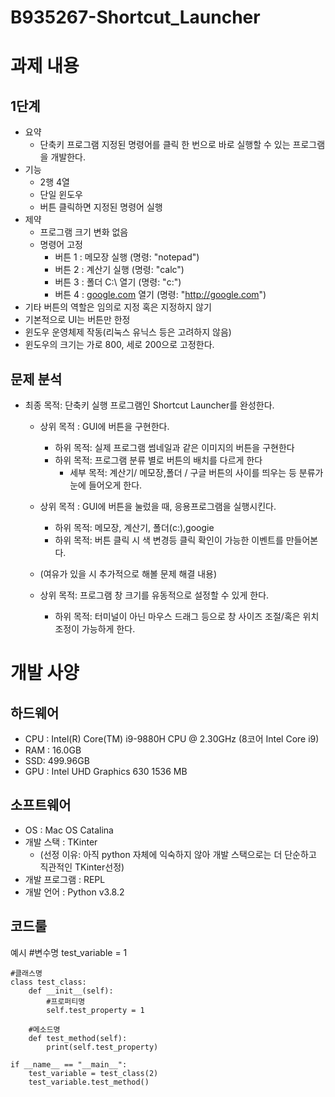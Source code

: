 # B935267-Shortcut_Launcher


# 과제 내용

## 1단계

* 요약
    * 단축키 프로그램
        지정된 명령어를 클릭 한 번으로 바로 실행할 수 있는 프로그램을 개발한다.
* 기능
     * 2행 4열
     * 단일 윈도우
     * 버튼 클릭하면 지정된 명령어 실행
* 제약
     * 프로그램 크기 변화 없음
     * 명령어 고정
       * 버튼 1 : 메모장 실행 (명령: "notepad")
       * 버튼 2 : 계산기 실행 (명령: "calc")
       * 버튼 3 : 폴더 C:\ 열기 (명령: "c:\")
       * 버튼 4 : [google.com](http://google.com) 열기 (명령: "http://google.com")
 * 기타 버튼의 역할은 임의로 지정 혹은 지정하지 않기
 * 기본적으로 UI는 버튼만 한정
 * 윈도우 운영체제 작동(리눅스 유닉스 등은 고려하지 않음)
 * 윈도우의 크기는 가로 800, 세로 200으로 고정한다.

## 문제 분석

* 최종 목적: 단축키 실행 프로그램인 Shortcut Launcher를 완성한다.
 	* 상위 목적 : GUI에 버튼을 구현한다.
		* 하위 목적: 실제 프로그램 썸네일과 같은 이미지의 버튼을 구현한다
		* 하위 목적: 프로그램 분류 별로 버튼의 배치를 다르게 한다
			* 세부 목적: 계산기/ 메모장,폴더 / 구글 버튼의 사이를 띄우는 등 분류가 눈에 들어오게 한다.
	* 상위 목적 : GUI에 버튼을 눌렀을 때, 응용프로그램을 실행시킨다.
		* 하위 목적: 메모장, 계산기, 폴더(c:\),googie
		* 하위 목적: 버튼 클릭 시 색 변경등 클릭 확인이 가능한 이벤트를 만들어본다.
	
   	* (여유가 있을 시 추가적으로 해볼 문제 해결 내용)
   	* 상위 목적: 프로그램 창 크기를 유동적으로 설정할 수 있게 한다.
		* 하위 목적: 터미널이 아닌 마우스 드래그 등으로 창 사이즈 조절/혹은 위치 조정이 가능하게 한다.
		

# 개발 사양
## 하드웨어
* CPU : Intel(R) Core(TM) i9-9880H CPU @ 2.30GHz (8코어 Intel Core i9)
* RAM : 16.0GB
* SSD: 499.96GB
* GPU : Intel UHD Graphics 630 1536 MB

## 소프트웨어
* OS : Mac OS Catalina
* 개발 스택 : TKinter 
   * (선정 이유: 아직 python 자체에 익숙하지 않아 개발 스택으로는 더 단순하고 직관적인 TKinter선정)
* 개발 프로그램 : REPL
* 개발 언어 : Python v3.8.2

## 코드룰
   예시
    #변수명
    test_variable = 1

    #클래스명
    class test_class:
        def __init__(self):
            #프로퍼티명
            self.test_property = 1

        #메소드명
        def test_method(self):
            print(self.test_property)

    if __name__ == "__main__":
        test_variable = test_class(2)
        test_variable.test_method()
